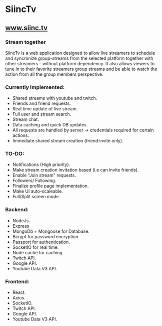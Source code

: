 # SiincTv
## www.siinc.tv
### Stream together

SiincTv is a web application designed to allow live streamers to schedule and syncronize group-streams from the selected platform together with other streamers - without platform dependency.
It also allows viewers to tune in to their favorite streamers group streams and be able to watch the action from all the group members perspective.

### Currently Implemented:
* Shared streams with youtube and twitch.
* Friends and friend requests.
* Real time update of live stream.
* Full user and stream search.
* Stream chat.
* Data caching and quick DB updates.
* All requests are handled by server -> credentials required for certain actions.
* Immediate shared stream creation (friend invite only).

### TO-DO:
* Notifications (High priority).
* Make stream creation invitation based (i.e can invite friends).
* Enable "Join stream" requests.
* Followers/ Following.
* Finalize profile page implementation.
* Make UI auto-scaleable.
* Full/Split screen mode.

### Backend:
* NodeJs.
* Express
* MongoDb + Mongoose for Database.
* Bcrypt for password encryption.
* Passport for authentication.
* SocketIO for real time.
* Node cache for caching
* Twitch API.
* Google API.
* Youtube Data V3 API.

### Frontend:
* React.
* Axios.
* SocketIO.
* Twitch API.
* Google API.
* Youtube Data V3 API.

